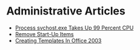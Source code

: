 # Administrative Articles

  * [Process svchost.exe Takes Up 99 Percent CPU](process_svchost.exe_takes_up_99_percent_cpu.md)
  * [Remove Start-Up Items](remove_start-up_items.md)
  * [Creating Templates In Office 2003](creating_templates_in_office_2003.md)
